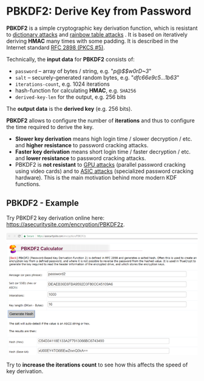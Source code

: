 # PBKDF2: Derive Key from Password

**PBKDF2** is a simple cryptographic key derivation function, which is resistant to [dictionary attacks](https://en.wikipedia.org/wiki/Dictionary_attack) and [rainbow table attacks](https://en.wikipedia.org/wiki/Rainbow_table) . It is based on iteratively deriving **HMAC** many times with some padding. It is described in the Internet standard [RFC 2898 (PKCS #5)](http://ietf.org/rfc/rfc2898.txt).

Technically, the **input data** for **PBKDF2** consists of:
 - `password` – array of bytes / string, e.g. "_p@$$w0rD~3_"
 - `salt` – securely-generated random bytes, e.g. "_dfc66e9c5…1b63_"
 - `iterations-count`, e.g. 1024 iterations
 - hash-function for calculating **HMAC**, e.g. `SHA256`
 - `derived-key-len` for the output, e.g. 256 bits

The **output data** is the **derived key** (e.g. 256 bits).

**PBKDF2** allows to configure the number of **iterations** and thus to configure the time required to derive the key.
 - **Slower key derivation** means high login time / slower decryption / etc. and **higher resistance** to password cracking attacks.
 - **Faster key derivation** means short login time / faster decryption / etc. and **lower resistance** to password cracking attacks.
 - PBKDF2 is **not resistant** to [GPU attacks](https://security.stackexchange.com/questions/118147/how-are-gpus-used-in-brute-force-attacks) (parallel password cracking using video cards) and to [ASIC attacks](https://en.wikipedia.org/wiki/Custom_hardware_attack) (specialized password cracking hardware). This is the main motivation behind more modern KDF functions.
 
## PBKDF2 - Example
 
Try PBKDF2 key derivation online here: https://asecuritysite.com/encryption/PBKDF2z.

![](/assets/PBKDF2-calculator.png)

Try to **increase the iterations count** to see how this affects the speed of key derivation.